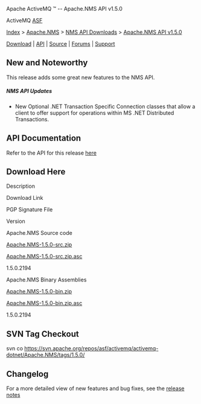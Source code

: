 Apache ActiveMQ ™ -- Apache.NMS API v1.5.0 

ActiveMQ [ASF](http://www.apache.org)

[Index](index.html) > [Apache.NMS](apachenms.html) > [NMS API Downloads](nms-api-downloads.html) > [Apache.NMS API v1.5.0](apachenms-api-v150.html)

[Download](download.html) | [API](nms-api.html) | [Source](source.html) | [Forums](http://activemq.apache.org/discussion-forums.html) | [Support](http://activemq.apache.org/support.html)

New and Noteworthy
------------------

This release adds some great new features to the NMS API.

##### NMS API Updates

*   New Optional .NET Transaction Specific Connection classes that allow a client to offer support for operations within MS .NET Distributed Transactions.

API Documentation
-----------------

Refer to the API for this release [here](nms-api.html)

Download Here
-------------

Description

Download Link

PGP Signature File

Version

Apache.NMS Source code

[Apache.NMS-1.5.0-src.zip](http://www.apache.org/dyn/closer.cgi/activemq/apache-nms/1.5.0/Apache.NMS-1.5.0-src.zip)

[Apache.NMS-1.5.0-src.zip.asc](http://www.apache.org/dyn/closer.cgi/activemq/apache-nms/1.5.0/Apache.NMS-1.5.0-src.zip.asc)

1.5.0.2194

Apache.NMS Binary Assemblies

[Apache.NMS-1.5.0-bin.zip](http://www.apache.org/dyn/closer.cgi/activemq/apache-nms/1.5.0/Apache.NMS-1.5.0-bin.zip)

[Apache.NMS-1.5.0-bin.zip.asc](http://www.apache.org/dyn/closer.cgi/activemq/apache-nms/1.5.0/Apache.NMS-1.5.0-bin.zip.asc)

1.5.0.2194

SVN Tag Checkout
----------------

svn co https://svn.apache.org/repos/asf/activemq/activemq-dotnet/Apache.NMS/tags/1.5.0/

Changelog
---------

For a more detailed view of new features and bug fixes, see the [release notes](https://issues.apache.org/jira/secure/ReleaseNote.jspa?projectId=12311201&styleName=Html&version=12315640)


